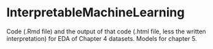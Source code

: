 # InterpretableMachineLearning

Code (.Rmd file) and the output of that code (.html file, less the written interpretation) for EDA of Chapter 4 datasets. Models for chapter 5.
